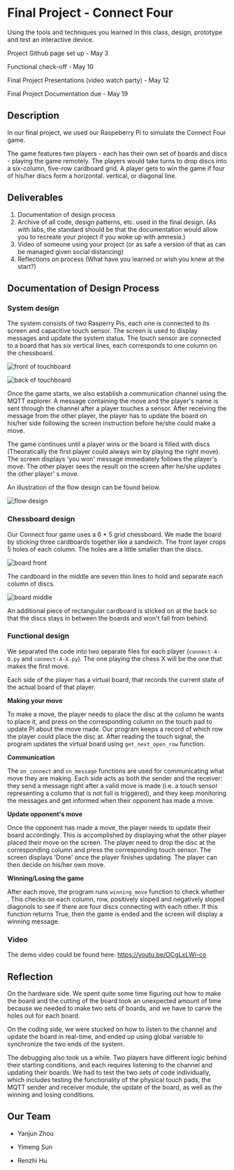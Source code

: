 # Final Project - Connect Four

Using the tools and techniques you learned in this class, design, prototype and test an interactive device.

Project Github page set up - May 3

Functional check-off - May 10
 
Final Project Presentations (video watch party) - May 12

Final Project Documentation due - May 19

## Description
In our final project, we used our Raspeberry Pi to simulate the Connect Four game. 

The game features two players - each has their own set of boards and discs - playing the game remotely. The players would take turns to drop discs into a six-column, five-row cardboard grid. A player gets to win the game if four of his/her discs form a horizontal. vertical, or diagonal line. 

## Deliverables

1. Documentation of design process
2. Archive of all code, design patterns, etc. used in the final design. (As with labs, the standard should be that the documentation would allow you to recreate your project if you woke up with amnesia.)
3. Video of someone using your project (or as safe a version of that as can be managed given social distancing)
4. Reflections on process (What have you learned or wish you knew at the start?)

## Documentation of Design Process

### System design

The system consists of two Rasperry Pis, each one is connected to its screen and capacitive touch sensor. The screen is used to display messages and update the system status. The touch sensor are connected to a board that has six vertical lines, each corresponds to one column on the chessboard. 

![front of touchboard](./imgs/touch-front.jpg)

![back of touchboard](./imgs/touch.jpg)

Once the game starts, we also establish a communication channel using the MQTT explorer. A message containing the move and the player's name is sent through the channel after a player touches a sensor. After receiving the message from the other player, the player has to update the board on his/her side following the screen instruction before he/she could make a move. 

The game continues until a player wins or the board is filled with discs (Theoratically the first player could always win by playing the right move).  The screen displays 'you won' message immediately follows the player's move. The other player sees the result on the screen after he/she updates the other player' s move. 

An illustration of the flow design can be found below. 

![flow design](./imgs/flow-design.png)


### Chessboard design

Our Connect four game uses a 6 * 5 grid chessboard. We made the board by sticking three cardboards together like a sandwich. The front layer crops 5 holes of each column. The holes are a little smaller than the discs. 

![board front](./imgs/board-draft-2.png)

The cardboard in the middle are seven thin lines to hold and separate each column of discs. 

![board middle](./imgs/board-draft.png)

An additional piece of rectangular cardboard is sticked on at the back so that the discs stays in between the boards and won't fall from behind. 

### Functional design

We separated the code into two separate files for each player (`connect-4-O.py` and `connect-4-X.py`). The one playing the chess X will be the one that makes the first move. 

Each side of the player has a virtual board, that records the current state of the actual board of that player. 

**Making your move**

To make a move, the player needs to place the disc at the column he wants to place it, and press on the corresponding column on the touch pad to update Pi about the move made. Our program keeps a record of which row the player could place the disc at. After reading the touch signal, the program updates the virtual board using ``get_next_open_row`` function. 

**Communication**

The `on_connect` and `on_message` functions are used for communicating what move they are making. Each side acts as both the sender and the receiver: they send a message right after a valid move is made (i.e. a touch sensor representing a column that is not full is triggered), and they keep monitoring the messages and get informed when their opponent has made a move. 

**Update opponent's move**

Once the opponent has made a move, the player needs to update their board accordingly. This is accomplished by displaying what the other player placed their move on the screen. The player need to drop the disc at the corresponding column and press the corresponding touch sensor. The screen displays 'Done' once the player finishes updating. The player can then decide on his/her own move.  

**Winning/Losing the game**

After each move, the program runs ``winning_move`` function to check whether . This checks on each column, row, positively sloped and negatively sloped diagonols to see if there are four discs connecting with each other. If this function returns True, then the game is ended and the screen will display a winning message. 

### Video

The demo video could be found here: https://youtu.be/OCgLxLWi-co

## Reflection

On the hardware side. We spent quite some time figuring out how to make the board and the cutting of the board took an unexpected amount of time because we needed to make two sets of boards, and we have to carve the holes out for each board. 

On the coding side, we were stucked on how to listen to the channel and update the board in real-time, and ended up using global variable to synchronize the two ends of the system. 

The debugging also took us a while. Two players have different logic behind their starting conditions, and each requires listening to the channel and updating their boards. We had to test the two sets of code individually, which includes testing the functionality of the physical touch pads, the MQTT sender and receiver module, the update of the board, as well as the winning and losing conditions. 

## Our Team

- Yanjun Zhou

- Yimeng Sun

- Renzhi Hu






